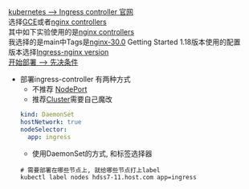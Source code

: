 [kubernetes  --> Ingress controller 官网](https://v1-18.docs.kubernetes.io/zh/docs/concepts/services-networking/ingress-controllers/)  
选择[GCE](https://github.com/kubernetes/ingress-gce/blob/master/README.md)或者[nginx controllers](https://github.com/kubernetes/ingress-nginx/blob/main/README.md)   
其中如下实验使用的是[nginx controllers](https://github.com/kubernetes/ingress-nginx/blob/main/README.md)  
我选择的是main中Tags是[nginx-30.0](https://github.com/kubernetes/ingress-nginx/blob/nginx-0.30.0/README.md#get-started) Getting Started 1.18版本使用的配置  
版本选择[Ingress-nginx version](https://github.com/kubernetes/ingress-nginx/blob/main/README.md#changelog)  
[开始部署 --> 先决条件](https://github.com/kubernetes/ingress-nginx/blob/nginx-0.30.0/docs/deploy/index.md#prerequisite-generic-deployment-command)
- 部署ingress-controller 有两种方式
  - 不推荐 [NodePort](https://github.com/kubernetes/ingress-nginx/blob/nginx-0.30.0/docs/deploy/index.md#bare-metal)
  - 推荐[Cluster](https://github.com/xusxlinux/Document/blob/master/kubernetes/06-kubeadm/addon/ingress-nginx/01-magic_change.yaml)需要自己魔改
  ``` yaml
  kind: DaemonSet
  hostNetwork: true
  nodeSelector:
    app: ingress
  ```
  - 使用DaemonSet的方式, 和标签选择器
  ``` shell
  # 需要部署在哪些节点上, 就给哪些节点打上label
  kubectl label nodes hdss7-11.host.com app=ingress
  ```
